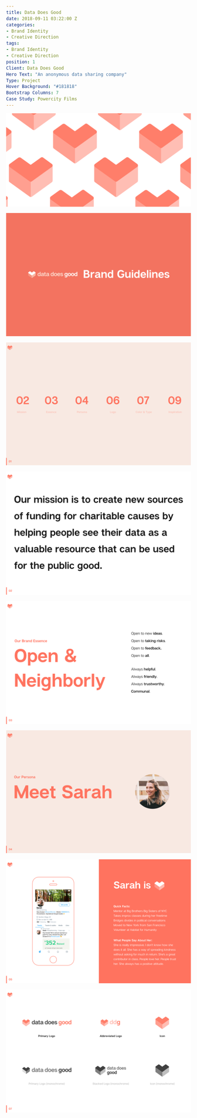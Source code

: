 ```yaml
---
title: Data Does Good
date: 2018-09-11 03:22:00 Z
categories:
- Brand Identity
- Creative Direction
tags:
- Brand Identity
- Creative Direction
position: 1
Client: Data Does Good
Hero Text: "An anonymous data sharing company"
Type: Project
Hover Background: "#181818"
Bootstrap Columns: 7
Case Study: Powercity Films
---
```


![data-does-good-hero.png](/img/data-does-good-hero.png)​

![data-does-good-01.png](/img/data-does-good-01.png)​

![data-does-good-02.png](/img/data-does-good-02.png)​

![data-does-good-03.png](/img/data-does-good-03.png)​

![data-does-good-04.png](/img/data-does-good-04.png)​

![data-does-good-05.png](/img/data-does-good-05.png)​

![data-does-good-06.png](/img/data-does-good-06.png)​

![data-does-good-07.png](/img/data-does-good-07.png)​